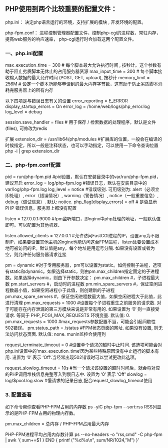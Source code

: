 ## PHP使用到两个比较重要的配置文件：
php.ini：
决定php语言运行的环境，支持扩展的模块 , 开发环境的配置。

php-fpm.conf：
进程控制管理器配置文件，控制php-cgi的进程数，常驻内存，提高web服务的响应速率， php-cgi运行时会加载这两个配置文件。

### 一、php.ini配置
max_execution_time = 300     # 每个脚本最大允许执行时间 , 按秒计。这个参数有助于阻止劣质脚本无休止的占用服务器资源
max_input_time = 300    # 每个脚本接收输入数据的最大允许时间 (POST, GET, upload), 按秒计
memory_limit = 256M    # 设定一个脚本所能够申请到的最大内存字节数，这有助于防止劣质脚本消耗完服务器上的所有内存

以下四项是与错误日志有关的设置
error_reporting = E_ERROR
display_startup_errors = On
error_log = /home/web/logs/php_error.log
log_level = debug


session.save_handler = files  # 用于保存 / 检索数据的处理程序，默认是文件 (files), 可修改为redis


扩展
extension_dir = /usr/lib64/php/modules  #扩展库的位置，一般会在编译的时候指定，所以一般是注释状态，也可以手动指定，可以使用一下命令查询位置
php -i | grep extension_dir 

### 二、php-fpm.conf配置
pid = run/php-fpm.pid   #pid设置，默认在安装目录中的var/run/php-fpm.pid，建议开启
error_log = log/php-fpm.log   #错误日志，默认在安装目录中的var/log/php-fpm.log 
log_level = notice   #错误级别. 可用级别为: alert（必须立即处理）, error（错误情况）, warning（警告情况）, notice（一般重要信息）, debug（调试信息）. 默认: notice.
php_flag[display_errors] = off   # 是否显示 PHP 错误信息，服务器上都没有配置

listen = 127.0.0.1:9000   #fpm监听端口，即nginx中php处理的地址，一般默认值即可。可以配置为其他机器、

listen.allowed_clients = 127.0.0.1   #允许访问FastCGI进程的IP，设置any为不限制IP，如果要设置其他主机的nginx也能访问这台FPM进程，listen处要设置成本地可被访问的IP。默认值是any。每个地址是用逗号分隔. 如果没有设置或者为空，则允许任何服务器请求连接

pm = dynamic #对于专用服务器，pm可以设置为static。如何控制子进程，选项有static和dynamic。如果选择static，则由pm.max_children指定固定的子进程数。如果选择dynamic，则由下开参数决定：
pm.max_children #，子进程最大数
pm.start_servers #，启动时的进程数
pm.min_spare_servers #，保证空闲进程数最小值，如果空闲进程小于此值，则创建新的子进程
pm.max_spare_servers #，保证空闲进程数最大值，如果空闲进程大于此值，此进行清理
pm.max_requests = 1000  #设置每个子进程重生之前服务的请求数. 对于可能存在内存泄漏的第三方模块来说是非常有用的. 如果设置为 ‘0‘ 则一直接受请求. 等同于 PHP_FCGI_MAX_REQUESTS 环境变量. 默认值: 0.
pm.max_requests = 1000   #max_requests参数配置不当，可能会引起间歇性502错误。
pm.status_path = /status  #FPM状态页面的网址. 如果没有设置, 则无法访问状态页面. 默认值: none. munin监控会使用到


request_terminate_timeout = 0   #设置单个请求的超时中止时间. 该选项可能会对php.ini设置中的‘max_execution_time‘因为某些特殊原因没有中止运行的脚本有用. 设置为 ‘0‘ 表示 ‘Off‘.当经常出现502错误时可以尝试更改此选项。

request_slowlog_timeout = 10s    #当一个请求该设置的超时时间后，就会将对应的PHP调用堆栈信息完整写入到慢日志中. 设置为 ‘0‘ 表示 ‘Off‘
slowlog = log/$pool.log.slow    #慢请求的记录日志,配合request_slowlog_timeout使用

### 3. 配置查看
如下命令帮你查看PHP-FPM占用的内存数
ps -ylC php-fpm --sort:rss
RSS列显示的是PHP-FPM占用的物理内存数。

pm.max_children = 总内存 / PHP-FPM占用最大内存

PHP-FPM进程平均占用内存数计算
ps --no-headers -o "rss,cmd" -C php-fpm | awk '{ sum+=$1 } END { printf ("%d%s\n", sum/NR/1024,"M") }'

